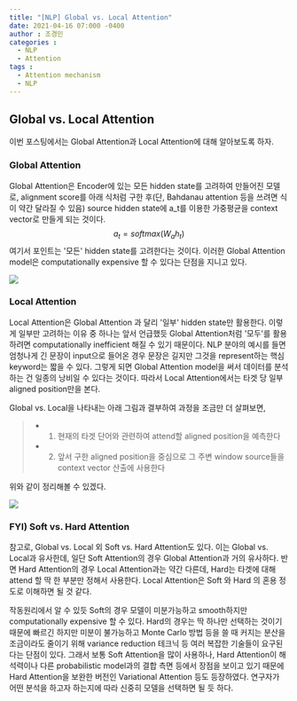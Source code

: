 ```yaml
---
title: "[NLP] Global vs. Local Attention"
date: 2021-04-16 07:000 -0400
author : 조경민
categories :
  - NLP
  - Attention
tags :
  - Attention mechanism
  - NLP
---
```


## Global vs. Local Attention



이번 포스팅에서는 Global Attention과 Local Attention에 대해 알아보도록 하자.



### Global Attention

Global Attention은 Encoder에 있는 모든 hidden state를 고려하여 만들어진 모델로, alignment score를 아래 식처럼 구한 후(단, Bahdanau attention 등을 쓰려면 식이 약간 달라질 수 있음) source hidden state에 a_t를 이용한 가중평균을 context vector로 만들게 되는 것이다.
$$
a_{t} = softmax(W_{a}h_{t})
$$
여기서 포인트는 '모든' hidden state를 고려한다는 것이다. 이러한 Global Attention model은 computationally expensive 할 수 있다는 단점을 지니고 있다.

![](https://machinelearningmastery.com/wp-content/uploads/2017/10/Depiction-of-Global-Attention-in-an-Encoder-Decoder-Recurrent-Neural-Network.png)



### Local Attention

Local Attention은 Global Attention 과 달리 '일부' hidden state만 활용한다. 이렇게 일부만 고려하는 이유 중 하나는 앞서 언급했듯 Global Attention처럼 '모두'를 활용하려면 computationally inefficient 해질 수 있기 때문이다. NLP 분야의 예시를 들면 엄청나게 긴 문장이 input으로 들어온 경우 문장은 길지만 그것을 represent하는 핵심 keyword는 짧을 수 있다. 그렇게 되면 Global Attention model을 써서 데이터를 분석하는 건 일종의 낭비일 수 있다는 것이다. 따라서 Local Attention에서는 타겟 당 일부 aligned position만을 본다.

Global vs. Local을 나타내는 아래 그림과 결부하여 과정을 조금만 더 살펴보면,

> - 1) 현재의 타겟 단어와 관련하여 attend할 aligned position을 예측한다
> - 2) 앞서 구한 aligned position을 중심으로 그 주변 window source들을 context vector 산출에 사용한다

위와 같이 정리해볼 수 있겠다.

![](https://lilianweng.github.io/lil-log/assets/images/luong2015-fig2-3.png)



### FYI) Soft vs. Hard Attention

참고로, Global vs. Local 외 Soft vs. Hard Attention도 있다. 이는 Global vs. Local과 유사한데, 일단 Soft Attention의 경우 Global Attention과 거의 유사하다. 반면 Hard Attention의 경우 Local Attention과는 약간 다른데, Hard는 타겟에 대해 attend 할 딱 한 부분만 정해서 사용한다. Local Attention은 Soft 와 Hard 의 혼용 정도로 이해하면 될 것 같다.

작동원리에서 알 수 있듯 Soft의 경우 모델이 미분가능하고 smooth하지만 computationally expensive 할 수 있다. Hard의 경우는 딱 하나만 선택하는 것이기 때문에 빠르긴 하지만 미분이 불가능하고 Monte Carlo 방법 등을 쓸 때 커지는 분산을 조금이라도 줄이기 위해 variance reduction 테크닉 등 여러 복잡한 기술들이 요구된다는 단점이 있다. 그래서 보통 Soft Attention을 많이 사용하나, Hard Attention이 해석력이나 다른 probabilistic model과의 결합 측면 등에서 장점을 보이고 있기 때문에 Hard Attention을 보완한 버전인 Variational Attention 등도 등장하였다. 연구자가 어떤 분석을 하고자 하는지에 따라 신중히 모델을 선택하면 될 듯 하다.
